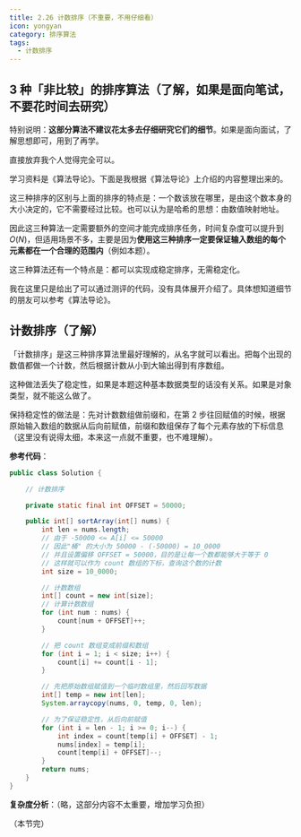 ```yaml
---
title: 2.26 计数排序（不重要，不用仔细看）
icon: yongyan
category: 排序算法
tags:
  - 计数排序
---
```


## 3 种「非比较」的排序算法（了解，如果是面向笔试，不要花时间去研究）

特别说明：**这部分算法不建议花太多去仔细研究它们的细节**。如果是面向面试，了解思想即可，用到了再学。

直接放弃我个人觉得完全可以。

学习资料是《算法导论》。下面是我根据《算法导论》上介绍的内容整理出来的。

这三种排序的区别与上面的排序的特点是：一个数该放在哪里，是由这个数本身的大小决定的，它不需要经过比较。也可以认为是哈希的思想：由数值映射地址。

因此这三种算法一定需要额外的空间才能完成排序任务，时间复杂度可以提升到 $O(N)$，但适用场景不多，主要是因为**使用这三种排序一定要保证输入数组的每个元素都在一个合理的范围内**（例如本题）。

这三种算法还有一个特点是：都可以实现成稳定排序，无需稳定化。

我在这里只是给出了可以通过测评的代码，没有具体展开介绍了。具体想知道细节的朋友可以参考《算法导论》。

## 计数排序（了解）

「计数排序」是这三种排序算法里最好理解的，从名字就可以看出。把每个出现的数值都做一个计数，然后根据计数从小到大输出得到有序数组。

这种做法丢失了稳定性，如果是本题这种基本数据类型的话没有关系。如果是对象类型，就不能这么做了。

保持稳定性的做法是：先对计数数组做前缀和，在第 2 步往回赋值的时候，根据原始输入数组的数据从后向前赋值，前缀和数组保存了每个元素存放的下标信息（这里没有说得太细，本来这一点就不重要，也不难理解）。

**参考代码**：

```java
public class Solution {

    // 计数排序

    private static final int OFFSET = 50000;

    public int[] sortArray(int[] nums) {
        int len = nums.length;
        // 由于 -50000 <= A[i] <= 50000
        // 因此"桶" 的大小为 50000 - (-50000) = 10_0000
        // 并且设置偏移 OFFSET = 50000，目的是让每一个数都能够大于等于 0
        // 这样就可以作为 count 数组的下标，查询这个数的计数
        int size = 10_0000;

        // 计数数组
        int[] count = new int[size];
        // 计算计数数组
        for (int num : nums) {
            count[num + OFFSET]++;
        }

        // 把 count 数组变成前缀和数组
        for (int i = 1; i < size; i++) {
            count[i] += count[i - 1];
        }

        // 先把原始数组赋值到一个临时数组里，然后回写数据
        int[] temp = new int[len];
        System.arraycopy(nums, 0, temp, 0, len);

        // 为了保证稳定性，从后向前赋值
        for (int i = len - 1; i >= 0; i--) {
            int index = count[temp[i] + OFFSET] - 1;
            nums[index] = temp[i];
            count[temp[i] + OFFSET]--;
        }
        return nums;
    }
}
```

**复杂度分析**：（略，这部分内容不太重要，增加学习负担）

（本节完）
